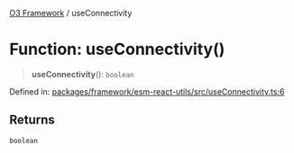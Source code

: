 [O3 Framework](../API.md) / useConnectivity

# Function: useConnectivity()

> **useConnectivity**(): `boolean`

Defined in: [packages/framework/esm-react-utils/src/useConnectivity.ts:6](https://github.com/openmrs/openmrs-esm-core/blob/85cde3ce59cd3d29230c98040a3f53525e808725/packages/framework/esm-react-utils/src/useConnectivity.ts#L6)

## Returns

`boolean`
